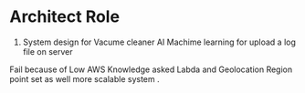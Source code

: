 # Architect Role

1. System design for Vacume cleaner AI Machime learning for upload a log file on server 

Fail because of Low AWS Knowledge asked Labda and Geolocation Region point set as well more scalable system .